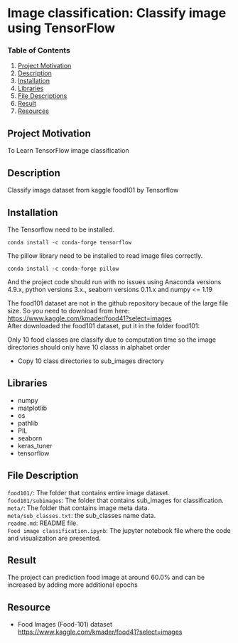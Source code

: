 # Image classification: Classify image using TensorFlow
### Table of Contents 
1. [Project Motivation](#Project-Motivation)
2. [Description](#Description)
3. [Installation](#Installation)
4. [Libraries](#Libraries)
5. [File Descriptions](#File-Descriptions)
6. [Result](#Result)
7. [Resources](#Resources)

## Project Motivation
To Learn TensorFlow image classification

## Description
Classify image dataset from kaggle food101 by Tensorflow 

## Installation

The Tensorflow need to be installed.

```conda install -c conda-forge tensorflow```

The pillow library need to be installed to read image files correctly.

```conda install -c conda-forge pillow``` 

And the project code should run with no issues using Anaconda versions 4.9.x, python versions 3.x., seaborn versions 0.11.x and numpy <= 1.19 </br>

The food101 dataset are not in the github repository becaue of the large file size. So you need to download from here:
https://www.kaggle.com/kmader/food41?select=images </br>
After downloaded the food101 dataset, put it in the folder food101: </br>

Only 10 food classes are classify due to computation time so the image directories should only have 10 classs in alphabet order </br>
- Copy 10 class directories to sub_images directory

## Libraries
* numpy
* matplotlib
* os
* pathlib
* PIL
* seaborn
* keras_tuner
* tensorflow

## File Description
```food101/```: The folder that contains entire image dataset. <br/>
```food101/subimages```: The folder that contains sub_images for classification. <br/>
```meta/```: The folder that contains image meta data. <br/>
```meta/sub_classes.txt```: the sub_classes name data. <br/>
```readme.md```: README file. <br/>
```Food image classification.ipynb```: The jupyter notebook file where the code and visualization are presented. <br/>

## Result

The project can prediction food image at around 60.0% and can be increased by adding more additional epochs <br/>

## Resource
* Food Images (Food-101) dataset <br/>
https://www.kaggle.com/kmader/food41?select=images
